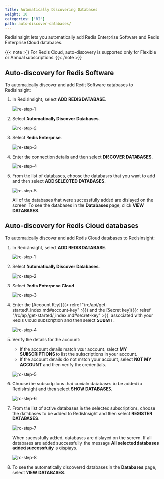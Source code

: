 ```yaml
---
Title: Automatically Discovering Databases
weight: 10
categories: ["RI"]
path: auto-discover-databases/
---
```

RedisInsight lets you automatically add Redis Enterprise Software and Redis Enterprise Cloud databases.

{{< note >}}
For Redis Cloud, auto-discovery is supported only for Flexible or Annual subscriptions.
{{< /note >}}

## Auto-discovery for Redis Software

To automatically discover and add Redit Software databases to RedisInsight:

1. In RedisInsight, select **ADD REDIS DATABASE**.

    ![re-step-1](/images/ri/re-step-1.png)

1. Select **Automatically Discover Databases**.

    ![re-step-2](/images/ri/rc-step-2.png)

1. Select **Redis Enterprise**.

    ![re-step-3](/images/ri/rc-step-3.png)

1. Enter the connection details and then select **DISCOVER DATABASES**.

    ![re-step-4](/images/ri/re-step-4.png)

1. From the list of databases, choose the databases that you want to add and then select **ADD SELECTED DATABASES**.

    ![re-step-5](/images/ri/re-step-5.png)

    All of the databases that were successfully added are dislayed on the screen. To see the databases in the **Databases** page, click **VIEW DATABASES**.

## Auto-discovery for Redis Cloud databases

To automatically discover and add Redis Cloud databases to RedisInsight:

1. In RedisInsight, select **ADD REDIS DATABASE**.

    ![rc-step-1](/images/ri/re-step-1.png)

1. Select **Automatically Discover Databases**.

    ![rc-step-2](/images/ri/rc-step-2.png)

1. Select **Redis Enterprise Cloud**.

    ![rc-step-3](/images/ri/rc-step-3.png)

1. Enter the [Account Key]({{< relref "/rc/api/get-started/_index.md#account-key" >}}) and the [Secret key]({{< relref "/rc/api/get-started/_index.md#secret-key" >}}) associated with your Redis Cloud subscription and then select **SUBMIT**.

    ![rc-step-4](/images/ri/rc-step-4.png)

1. Verify the details for the account:
    - If the account details match your account, select **MY SUBSCRIPTIONS** to list the subscriptions in your account.
    - If the account details do not match your account, select **NOT MY ACCOUNT** and then verify the credentials.

    ![rc-step-5](/images/ri/rc-step-5.png)

1. Choose the subscriptions that contain databases to be added to RedisInsight and then select  **SHOW DATABASES**.

    ![rc-step-6](/images/ri/rc-step-6.png)

1. From the list of active databases in the selected subscriptions, choose the databases to be added to RedisInsight and then select **REGISTER DATABASES**.

    ![rc-step-7](/images/ri/rc-step-7.png)

    When sucessfully added, databases are dislayed on the screen. If all databases are added successfully, the message **All selected databases added successfully** is displays.

    ![rc-step-8](/images/ri/rc-step-8.png)

1.  To see the automatically discovered databases in the **Databases** page, select **VIEW DATABASES**.
